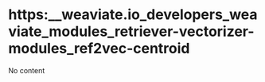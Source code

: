 # https:\_\_weaviate.io_developers_weaviate_modules_retriever-vectorizer-modules_ref2vec-centroid

No content
